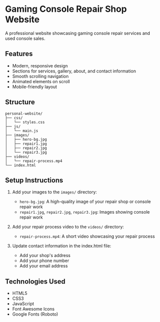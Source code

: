 # Gaming Console Repair Shop Website

A professional website showcasing gaming console repair services and used console sales.

## Features

- Modern, responsive design
- Sections for services, gallery, about, and contact information
- Smooth scrolling navigation
- Animated elements on scroll
- Mobile-friendly layout

## Structure

```
personal-website/
├── css/
│   └── styles.css
├── js/
│   └── main.js
├── images/
│   ├── hero-bg.jpg
│   ├── repair1.jpg
│   ├── repair2.jpg
│   └── repair3.jpg
├── videos/
│   └── repair-process.mp4
└── index.html
```

## Setup Instructions

1. Add your images to the `images/` directory:
   - `hero-bg.jpg`: A high-quality image of your repair shop or console repair work
   - `repair1.jpg`, `repair2.jpg`, `repair3.jpg`: Images showing console repair work
   
2. Add your repair process video to the `videos/` directory:
   - `repair-process.mp4`: A short video showcasing your repair process

3. Update contact information in the index.html file:
   - Add your shop's address
   - Add your phone number
   - Add your email address

## Technologies Used

- HTML5
- CSS3
- JavaScript
- Font Awesome Icons
- Google Fonts (Roboto)
